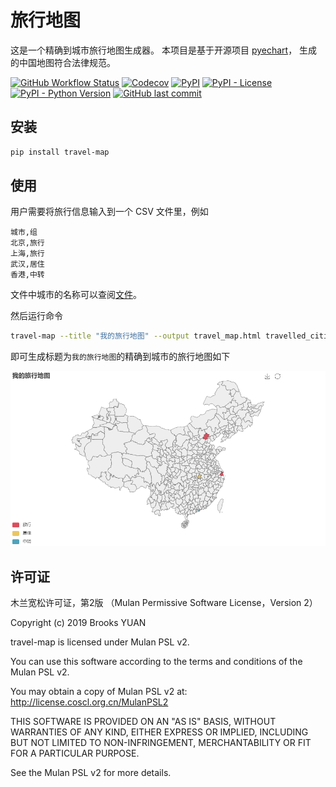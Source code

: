 # 旅行地图

这是一个精确到城市旅行地图生成器。
本项目是基于开源项目 [pyechart](https://github.com/pyecharts/pyecharts)，
生成的中国地图符合法律规范。

[![GitHub Workflow Status](https://img.shields.io/github/workflow/status/hktkzyx/travel-map/Build%20and%20Test%20Python%20Package)](https://github.com/hktkzyx/travel-map/actions/workflows/build_and_test.yml)
[![Codecov](https://img.shields.io/codecov/c/github/hktkzyx/travel-map)](https://app.codecov.io/gh/hktkzyx/travel-map)
[![PyPI](https://img.shields.io/pypi/v/travel-map)](https://pypi.org/project/travel-map/)
[![PyPI - License](https://img.shields.io/pypi/l/travel-map)](https://github.com/hktkzyx/travel-map/blob/main/LICENSE)
[![PyPI - Python Version](https://img.shields.io/pypi/pyversions/travel-map)](https://img.shields.io/pypi/pyversions/travel-map)
[![GitHub last commit](https://img.shields.io/github/last-commit/hktkzyx/travel-map)](https://github.com/hktkzyx/travel-map/commits/main)

## 安装

```bash
pip install travel-map
```

## 使用

用户需要将旅行信息输入到一个 CSV 文件里，例如

```csv travelled_cities.csv
城市,组
北京,旅行
上海,旅行
武汉,居住
香港,中转
```

文件中城市的名称可以查阅[文件](https://github.com/pyecharts/pyecharts/blob/d1b2ecd223b6c6d429e698ec690e15bf8c40ae09/pyecharts/datasets/map_filename.json)。

然后运行命令

```bash
travel-map --title "我的旅行地图" --output travel_map.html travelled_cities.csv
```

即可生成标题为`我的旅行地图`的精确到城市的旅行地图如下

![demo](./demo/demo.png)

## 许可证

木兰宽松许可证，第2版 （Mulan Permissive Software License，Version 2）

Copyright (c) 2019 Brooks YUAN

travel-map is licensed under Mulan PSL v2.

You can use this software according to the terms and conditions of the Mulan PSL v2.

You may obtain a copy of Mulan PSL v2 at: <http://license.coscl.org.cn/MulanPSL2>

THIS SOFTWARE IS PROVIDED ON AN "AS IS" BASIS, WITHOUT WARRANTIES OF ANY KIND,
EITHER EXPRESS OR IMPLIED, INCLUDING BUT NOT LIMITED TO NON-INFRINGEMENT,
MERCHANTABILITY OR FIT FOR A PARTICULAR PURPOSE.

See the Mulan PSL v2 for more details.
